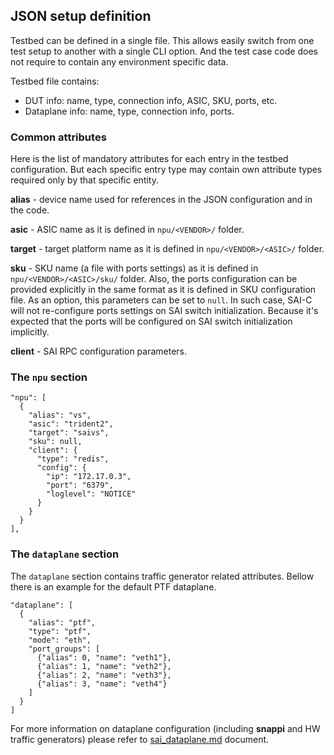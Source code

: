## JSON setup definition

Testbed can be defined in a single file. This allows easily switch from one test setup to another with a single CLI option.
And the test case code does not require to contain any environment specific data.

Testbed file contains:
- DUT info: name, type, connection info, ASIC, SKU, ports, etc.
- Dataplane info: name, type, connection info, ports.

### Common attributes

Here is the list of mandatory attributes for each entry in the testbed configuration. But each specific entry type may contain own attribute types required only by that specific entity.

**alias** - device name used for references in the JSON configuration and in the code.

**asic** - ASIC name as it is defined in `npu/<VENDOR>/` folder.

**target** - target platform name as it is defined in `npu/<VENDOR>/<ASIC>/` folder.

**sku** - SKU name (a file with ports settings) as it is defined in `npu/<VENDOR>/<ASIC>/sku/` folder. Also, the ports configuration can be provided explicitly in the same format as it is defined in SKU configuration file. As an option, this parameters can be set to `null`. In such case, SAI-C will not re-configure ports settings on SAI switch initialization. Because it's expected that the ports will be configured on SAI switch initialization implicitly.

**client** - SAI RPC configuration parameters.

### The `npu` section

```json5
"npu": [
  {
    "alias": "vs",
    "asic": "trident2",
    "target": "saivs",
    "sku": null,
    "client": {
      "type": "redis",
      "config": {
        "ip": "172.17.0.3",
        "port": "6379",
        "loglevel": "NOTICE"
      }
    }
  }
],

```

### The `dataplane` section

The `dataplane` section contains traffic generator related attributes. Bellow there is an example for the default PTF dataplane.

```json5
"dataplane": [
  {
    "alias": "ptf",
    "type": "ptf",
    "mode": "eth",
    "port_groups": [
      {"alias": 0, "name": "veth1"},
      {"alias": 1, "name": "veth2"},
      {"alias": 2, "name": "veth3"},
      {"alias": 3, "name": "veth4"}
    ]
  }
]
```

For more information on dataplane configuration (including **snappi** and HW traffic generators) please refer to [sai_dataplane.md](./sai_dataplane.md) document.

